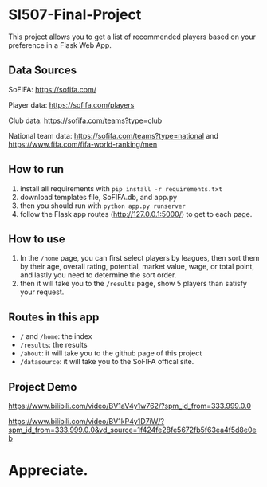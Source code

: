 # SI507-Final-Project
This project allows you to get a list of recommended players based on your preference in a Flask Web App.

## Data Sources
SoFIFA: https://sofifa.com/

Player data: https://sofifa.com/players

Club data: https://sofifa.com/teams?type=club

National team data: https://sofifa.com/teams?type=national  and  https://www.fifa.com/fifa-world-ranking/men 


## How to run
1. install all requirements with `pip install -r requirements.txt`
2. download templates file, SoFIFA.db, and app.py
3. then you should run with `python app.py runserver`
4. follow the Flask app routes (http://127.0.0.1:5000/) to get to each page. 

## How to use
1. In the `/home` page, you can first select players by leagues, then sort them by their age, overall rating, potential, market value, wage, or total point, and lastly you need to determine the sort order. 
2. then it will take you to the `/results` page, show 5 players than satisfy your request. 

## Routes in this app
- `/` and `/home`: the index
- `/results`: the results
- `/about`: it will take you to the github page of this project
- `/datasource`: it will take you to the SoFIFA offical site. 

## Project Demo
https://www.bilibili.com/video/BV1aV4y1w762/?spm_id_from=333.999.0.0

https://www.bilibili.com/video/BV1kP4y1D7iW/?spm_id_from=333.999.0.0&vd_source=1f424fe28fe5672fb5f63ea4f5d8e0eb


# Appreciate. 
